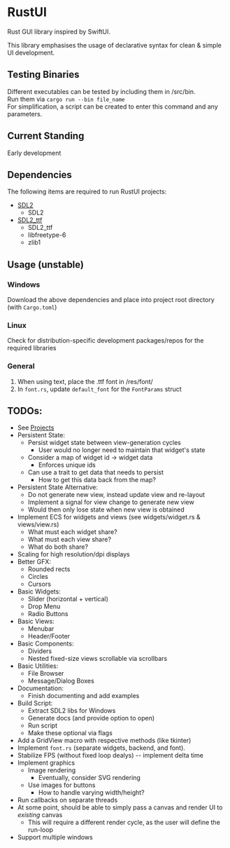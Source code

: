 # RustUI
Rust GUI library inspired by SwiftUI.

This library emphasises the usage of declarative syntax for clean & simple UI development.

## Testing Binaries
Different executables can be tested by including them in /src/bin.  
Run them via `cargo run --bin file_name`  
For simplification, a script can be created to enter this command and any parameters.

## Current Standing
Early development

## Dependencies
The following items are required to run RustUI projects:
- [SDL2](https://www.libsdl.org/download-2.0.php)
  - SDL2
- [SDL2_ttf](https://www.libsdl.org/projects/SDL_ttf/)
  - SDL2_ttf
  - libfreetype-6
  - zlib1

## Usage (unstable)
### Windows
Download the above dependencies and place into project root directory (with `Cargo.toml`)
### Linux
Check for distribution-specific development packages/repos for the required libraries
### General
1. When using text, place the .ttf font in /res/font/
2. In `font.rs`, update `default_font` for the `FontParams` struct

## TODOs:
- See [Projects](https://github.com/swerdloj/RustUI/projects)
- Persistent State:
  - Persist widget state between view-generation cycles
    - User would no longer need to maintain that widget's state
  - Consider a map of widget id -> widget data
    - Enforces unique ids
  - Can use a trait to get data that needs to persist
    - How to get this data back from the map?
- Persistent State Alternative:
  - Do not generate new view, instead update view and re-layout
  - Implement a signal for view change to generate new view
  - Would then only lose state when new view is obtained
- Implement ECS for widgets and views (see widgets/widget.rs & views/view.rs)
  - What must each widget share?
  - What must each view share?
  - What do both share?
- Scaling for high resolution/dpi displays
- Better GFX:
  - Rounded rects
  - Circles
  - Cursors
- Basic Widgets:
  - Slider (horizontal + vertical)
  - Drop Menu
  - Radio Buttons
- Basic Views:
  - Menubar
  - Header/Footer
- Basic Components:
  - Dividers
  - Nested fixed-size views scrollable via scrollbars
- Basic Utilities:
  - File Browser
  - Message/Dialog Boxes
- Documentation:
  - Finish documenting and add examples
- Build Script:
  - Extract SDL2 libs for Windows
  - Generate docs (and provide option to open)
  - Run script
  - Make these optional via flags
- Add a GridView macro with respective methods (like tkinter)
- Implement `font.rs` (separate widgets, backend, and font).
- Stabilize FPS (without fixed loop dealys) -- implement delta time
- Implement graphics
  - Image rendering
    - Eventually, consider SVG rendering
  - Use images for buttons
    - How to handle varying width/height?
- Run callbacks on separate threads
- At some point, should be able to simply pass a canvas and render UI to *existing* canvas
  - This will require a different render cycle, as the user will define the run-loop
- Support multiple windows